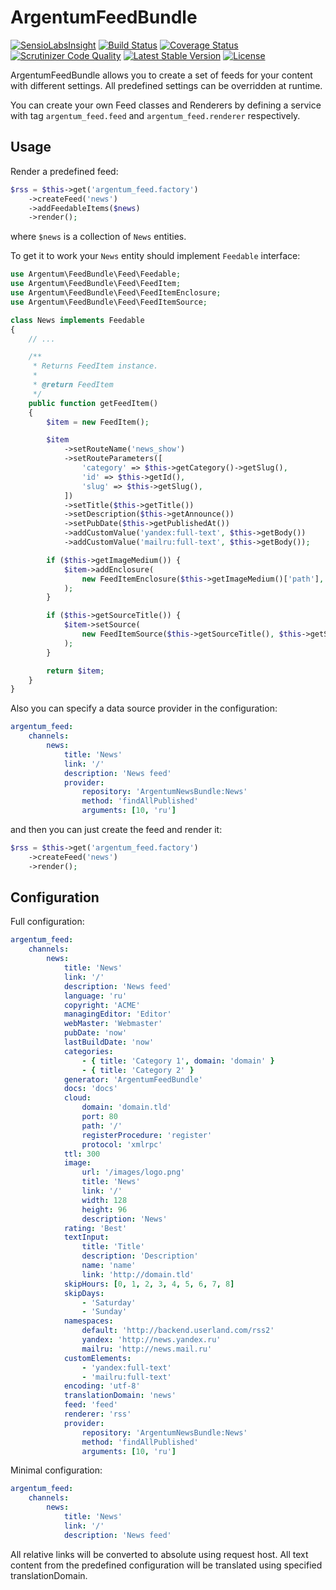 ArgentumFeedBundle
==================

[![SensioLabsInsight](https://insight.sensiolabs.com/projects/020f9643-8b15-4542-9f19-7e8fdc86d392/mini.png)](https://insight.sensiolabs.com/projects/020f9643-8b15-4542-9f19-7e8fdc86d392)
[![Build Status](https://travis-ci.org/argentumua/ArgentumFeedBundle.svg?branch=master)](https://travis-ci.org/argentumua/ArgentumFeedBundle)
[![Coverage Status](https://img.shields.io/coveralls/argentumua/ArgentumFeedBundle.svg)](https://coveralls.io/r/argentumua/ArgentumFeedBundle)
[![Scrutinizer Code Quality](https://scrutinizer-ci.com/g/argentumua/ArgentumFeedBundle/badges/quality-score.png?b=master)](https://scrutinizer-ci.com/g/argentumua/ArgentumFeedBundle/?branch=master)
[![Latest Stable Version](https://poser.pugx.org/argentum/feed-bundle/v/stable.svg)](https://packagist.org/packages/argentum/feed-bundle)
[![License](https://poser.pugx.org/argentum/feed-bundle/license.svg)](https://packagist.org/packages/argentum/feed-bundle)

ArgentumFeedBundle allows you to create a set of feeds for your content with
different settings. All predefined settings can be overridden at runtime.

You can create your own Feed classes and Renderers by defining a service with
tag ```argentum_feed.feed``` and ```argentum_feed.renderer``` respectively.

Usage
-----

Render a predefined feed:
```php
$rss = $this->get('argentum_feed.factory')
    ->createFeed('news')
    ->addFeedableItems($news)
    ->render();
```
where ```$news``` is a collection of ```News``` entities.

To get it to work your ```News``` entity should implement ```Feedable``` interface:
```php
use Argentum\FeedBundle\Feed\Feedable;
use Argentum\FeedBundle\Feed\FeedItem;
use Argentum\FeedBundle\Feed\FeedItemEnclosure;
use Argentum\FeedBundle\Feed\FeedItemSource;

class News implements Feedable
{
    // ...

    /**
     * Returns FeedItem instance.
     *
     * @return FeedItem
     */
    public function getFeedItem()
    {
        $item = new FeedItem();

        $item
            ->setRouteName('news_show')
            ->setRouteParameters([
                'category' => $this->getCategory()->getSlug(),
                'id' => $this->getId(),
                'slug' => $this->getSlug(),
            ])
            ->setTitle($this->getTitle())
            ->setDescription($this->getAnnounce())
            ->setPubDate($this->getPublishedAt())
            ->addCustomValue('yandex:full-text', $this->getBody())
            ->addCustomValue('mailru:full-text', $this->getBody());

        if ($this->getImageMedium()) {
            $item->addEnclosure(
                new FeedItemEnclosure($this->getImageMedium()['path'], 'image/jpeg')
            );
        }

        if ($this->getSourceTitle()) {
            $item->setSource(
                new FeedItemSource($this->getSourceTitle(), $this->getSourceUrl())
            );
        }

        return $item;
    }
}
```

Also you can specify a data source provider in the configuration:
```yml
argentum_feed:
    channels:
        news:
            title: 'News'
            link: '/'
            description: 'News feed'
            provider:
                repository: 'ArgentumNewsBundle:News'
                method: 'findAllPublished'
                arguments: [10, 'ru']
```
and then you can just create the feed and render it:
```php
$rss = $this->get('argentum_feed.factory')
    ->createFeed('news')
    ->render();
```

Configuration
-------------

Full configuration:
```yml
argentum_feed:
    channels:
        news:
            title: 'News'
            link: '/'
            description: 'News feed'
            language: 'ru'
            copyright: 'ACME'
            managingEditor: 'Editor'
            webMaster: 'Webmaster'
            pubDate: 'now'
            lastBuildDate: 'now'
            categories:
                - { title: 'Category 1', domain: 'domain' }
                - { title: 'Category 2' }
            generator: 'ArgentumFeedBundle'
            docs: 'docs'
            cloud:
                domain: 'domain.tld'
                port: 80
                path: '/'
                registerProcedure: 'register'
                protocol: 'xmlrpc'
            ttl: 300
            image:
                url: '/images/logo.png'
                title: 'News'
                link: '/'
                width: 128
                height: 96
                description: 'News'
            rating: 'Best'
            textInput:
                title: 'Title'
                description: 'Description'
                name: 'name'
                link: 'http://domain.tld'
            skipHours: [0, 1, 2, 3, 4, 5, 6, 7, 8]
            skipDays:
                - 'Saturday'
                - 'Sunday'
            namespaces:
                default: 'http://backend.userland.com/rss2'
                yandex: 'http://news.yandex.ru'
                mailru: 'http://news.mail.ru'
            customElements:
                - 'yandex:full-text'
                - 'mailru:full-text'
            encoding: 'utf-8'
            translationDomain: 'news'
            feed: 'feed'
            renderer: 'rss'
            provider:
                repository: 'ArgentumNewsBundle:News'
                method: 'findAllPublished'
                arguments: [10, 'ru']
```

Minimal configuration:
```yml
argentum_feed:
    channels:
        news:
            title: 'News'
            link: '/'
            description: 'News feed'
```

All relative links will be converted to absolute using request host.
All text content from the predefined configuration will be translated using specified translationDomain.
